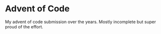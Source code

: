 # Advent of Code

My advent of code submission over the years.
Mostly incomplete but super proud of the effort.

